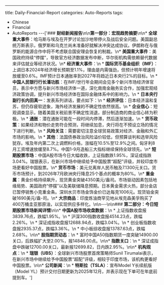 ---
title: Daily-Financial-Report
categories: Auto-Reports
tags:
  - Chinese
  - Financial
  - AutoReports
---['### **财经新闻报告**\n\n**第一部分：宏观趋势摘要**\n\n*   **全球重大事件**：哈马斯与埃及在开罗讨论加沙地带停火及战后安全问题。美国副总统万斯表示，俄罗斯和乌克兰尚未准备好就解决冲突达成协议。伊朗称在与俄罗斯的能源合作中将不考虑联合国安理会恢复的制裁。\n*   **美国重大事件**：美国政府持续“停摆”，导致官方经济数据发布中断，华尔街机构需依赖替代数据来评估就业等经济状况。\n*   **经济重大事件**：\n    *   **国际货币基金组织（IMF）**：上调日本2024年经济增长预期至1.1%，理由是内需强劲，但预计明年增速将放缓至0.6%。IMF预计日本通胀率到2027年将趋近日本央行2%的目标。\n    *   **中国人民银行行长潘功胜**：在IMF/世行年会期间会见多个新兴市场经济体官员，表示中方愿与新兴市场经济体一道，深化南南金融务实合作，加强宏观经济政策协调，提升新兴市场经济体在国际金融体系中的影响力。\n    *   **日本央行副行长内田真一**：发表系列讲话，要点如下：\n        *   **经济评估**：日本经济温和复苏，但仍存疲软迹象，海外经济发展的不确定性依然很高。\n        *   **企业信心**：短观调查显示，随着美国关税前景不确定性消退，部分制造商的商业信心转为积极。\n        *   **通胀**：潜在通胀可能在一段时间内停滞，然后逐渐加速。\n        *   **货币政策**：如果经济和物价走势符合预测，将继续加息，央行将在不预设立场的情况下进行判断。\n        *   **风险关注**：需要密切注意全球贸易政策对经济、金融和外汇市场的影响。\n    *   **其他**：法国债券政治风险溢价较低，但预算谈判和选举风险犹存。埃及年内第二次上调燃料价格，涨幅在10.5%至12.9%之间。匈牙利8月工资增速放缓至8.7%。中国1-9月造船三大指标继续保持全球领先。\n*   **短期股票市场**：中国A股市场今日大幅收跌，上证指数跌1.95%，深证成指跌3.04%。瑞银表示，在新兴市场中继续给予中国股票“超配”评级，并较印度市场更看好中国股票。\n*   **货币市场**：美元兑离岸人民币触及7.1300元关口。货币市场预计，到2026年7月欧洲央行降息25个基点的概率为80%。\n*   **重金属**：黄金价格持续飙升，现货黄金突破4350美元/盎司。市场驱动因素包括地缘局势、美国政府“停摆”以及美联储降息预期。日本黄金需求火热，部分金店已暂停销售小克重金条。深圳水贝市场金饰金价已达每克1006元。现货铂金突破1690美元/盎-司。\n*   **大宗商品**：印度炼油商罕见地从埃克森美孚购买了400万桶圭亚那原油，以实现供应多样化。\n\n---\n\n### **第二部分：今日短期股票市场新闻详情**\n\n*   **中国A股市场收盘数据**：\n    *   上证指数收盘报3839.76点，跌幅1.95%。\n    *   沪深300指数收盘报4514.23点，跌幅2.26%。\n    *   深证成指收盘报12688.94点，跌幅3.04%。\n    *   创业板指数收盘报2935.37点，跌幅3.36%。\n    *   中小板综收盘报13787.63点，跌幅2.68%。\n\n*   **股指期货动态**：\n    *   富时中国A50指数期货一度突破14900.00关口，后跌幅扩大至2.00%，报14846.00点。\n\n*   **指数关口**：\n    *   深证成指盘中跌破12700.00关口，最新报12699.82，日内跌2.95%。\n\n*   **机构观点**：\n    *   **瑞银（UBS）**：全球新兴市场股票首席策略师Sunil Tirumalai表示，在新兴市场中继续给予中国股票“超配”评级，相较于印度市场，该机构更看好中国股票。\n\n*   **公司新闻**：\n    *   **特斯拉（TSLA）**：宣布Model Y长续航版（Model YL）预计交付日期更新为2025年12月，并表示现在下单可在年底前提到车。']